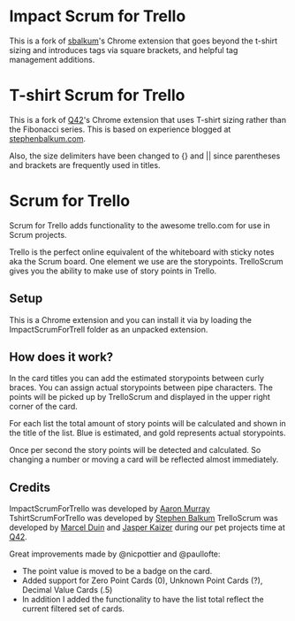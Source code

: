 Impact Scrum for Trello
===========

This is a fork of [sbalkum](https://github.com/sbalkum/TshirtScrumForTrello)'s Chrome extension that 
goes beyond the t-shirt sizing and introduces tags via square brackets, and helpful tag management additions.

T-shirt Scrum for Trello
===========

This is a fork of [Q42](http://q42.com)'s Chrome extension that uses T-shirt sizing rather than the
Fibonacci series. This is based on experience blogged at [stephenbalkum.com](http://www.stephenbalkum.com/archive/2014/08/18/what-metrics-to-collect-in-a-scrum-sprint-cycle/).

Also, the size delimiters have been changed to {} and || since parentheses and brackets are
frequently used in titles.

Scrum for Trello
===========

Scrum for Trello adds functionality to the awesome trello.com for use in Scrum projects.

Trello is the perfect online equivalent of the whiteboard with sticky notes aka the Scrum
board. One element we use are the storypoints. TrelloScrum gives you the ability to
make use of story points in Trello.

Setup
-----

This is a Chrome extension and you can install it via by loading the ImpactScrumForTrell 
folder as an unpacked extension.

How does it work?
-----------------
In the card titles you can add the estimated storypoints between curly braces. 
You can assign actual storypoints between pipe characters.
The points will be picked up by TrelloScrum and displayed in the upper right corner of the card.

For each list the total amount of story points will be calculated and shown in the title
of the list. Blue is estimated, and gold represents actual storypoints.

Once per second the story points will be detected and calculated. 
So changing a number or moving a card will be reflected almost immediately.


Credits
-------
ImpactScrumForTrello was developed by [Aaron Murray](https://github.com/akmurray/ImpactScrumForTrello)
TshirtScrumForTrello was developed by  [Stephen Balkum](https://github.com/sbalkum/TshirtScrumForTrello)
TrelloScrum was developed by [Marcel Duin](http://webglmarcel.q42.net/) and [Jasper Kaizer](https://twitter.com/jkaizer)
during our pet projects time at [Q42](http://q42.com).

Great improvements made by @nicpottier and @paullofte:
* The point value is moved to be a badge on the card.
* Added support for Zero Point Cards (0), Unknown Point Cards (?), Decimal Value Cards (.5)
* In addition I added the functionality to have the list total reflect the current filtered set of cards.



